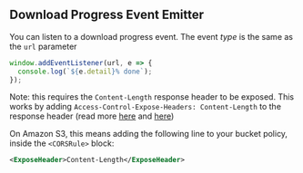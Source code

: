 ## Download Progress Event Emitter

You can listen to a download progress event. The event _type_ is the same as the `url` parameter

```js
window.addEventListener(url, e => {
  console.log(`${e.detail}% done`);
});
```

Note: this requires the `Content-Length` response header to be exposed. This works by adding `Access-Control-Expose-Headers: Content-Length` to the response header (read more [here](https://www.html5rocks.com/en/tutorials/cors/) and [here](https://developer.mozilla.org/en-US/docs/Web/HTTP/Headers/Access-Control-Expose-Headers))

On Amazon S3, this means adding the following line to your bucket policy, inside the `<CORSRule>` block:

```xml
<ExposeHeader>Content-Length</ExposeHeader>
```
